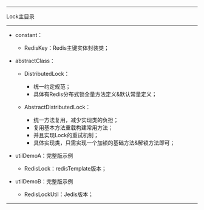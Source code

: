 ------
Lock主目录

------
- constant：
    - RedisKey：Redis主键实体封装类；
- abstractClass：
    - DistributedLock：
        - 统一约定规范；
        - 具体有Redis分布式锁全量方法定义&默认常量定义；
        
    - AbstractDistributedLock：
        - 统一方法复用，减少实现类的负担；
        - 复用基本方法重载构建常用方法；
        - 并且实现Lock的重试机制；
        - 具体实现类，只需实现一个加锁的基础方法&解锁方法即可； 

- utilDemoA：完整版示例
    - RedisLock：redisTemplate版本；
- utilDemoB：完整版示例
    - RedisLockUtil：Jedis版本；

 

------